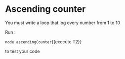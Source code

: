 # Ascending counter 

You must write a loop that log every number from 1 to 10 

Run :

`node ascendingCounter`{{execute T2}} 

to test your code